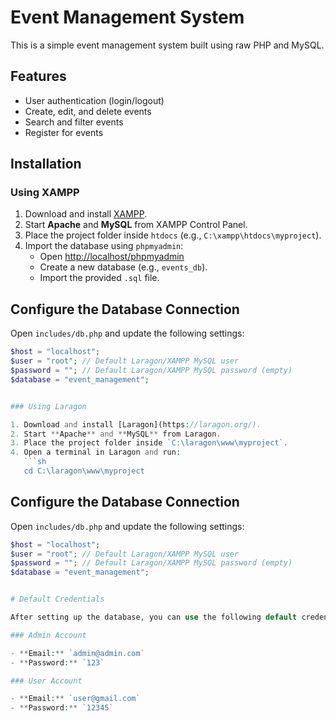 # Event Management System

This is a simple event management system built using raw PHP and MySQL.

## Features

- User authentication (login/logout)
- Create, edit, and delete events
- Search and filter events
- Register for events

## Installation

### Using XAMPP

1. Download and install [XAMPP](https://www.apachefriends.org/index.html).
2. Start **Apache** and **MySQL** from XAMPP Control Panel.
3. Place the project folder inside `htdocs` (e.g., `C:\xampp\htdocs\myproject`).
4. Import the database using `phpmyadmin`:
   - Open [http://localhost/phpmyadmin](http://localhost/phpmyadmin)
   - Create a new database (e.g., `events_db`).
   - Import the provided `.sql` file.

## Configure the Database Connection

Open `includes/db.php` and update the following settings:

````php
$host = "localhost";
$user = "root"; // Default Laragon/XAMPP MySQL user
$password = ""; // Default Laragon/XAMPP MySQL password (empty)
$database = "event_management";


### Using Laragon

1. Download and install [Laragon](https://laragon.org/).
2. Start **Apache** and **MySQL** from Laragon.
3. Place the project folder inside `C:\laragon\www\myproject`.
4. Open a terminal in Laragon and run:
   ```sh
   cd C:\laragon\www\myproject
````

## Configure the Database Connection

Open `includes/db.php` and update the following settings:

```php
$host = "localhost";
$user = "root"; // Default Laragon/XAMPP MySQL user
$password = ""; // Default Laragon/XAMPP MySQL password (empty)
$database = "event_management";


# Default Credentials

After setting up the database, you can use the following default credentials to log in:

### Admin Account

- **Email:** `admin@admin.com`
- **Password:** `123`

### User Account

- **Email:** `user@gmail.com`
- **Password:** `12345`
```
